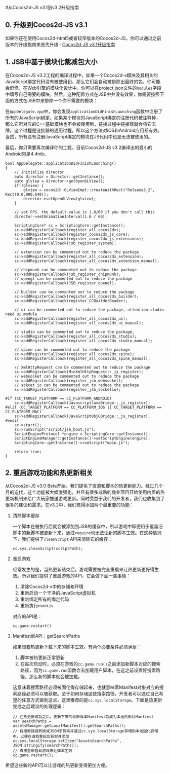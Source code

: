 #从Cocos2d-JS v3.1到v3.2升级指南

## 0. 升级到Cocos2d-JS v3.1

如果你还在使用Cocos2d-html5或者较早版本的Cocos2d-JS，你可以通过之前版本的升级指南来首先升级 : [Cocos2d-JS v3.1升级指南](../../v3.0rc0/upgrade-guide/zh.md)

## 1. JSB中基于模块化裁减包大小

在Cocos2d-JS v3.2工程的编译过程中，如果一个Cocos2d-x模块及其相关的JavaScript绑定代码没有被使用到，那么它们会自动被排除出最终的包。你可能会奇怪，在Web引擎的模块化设计中，你可以在project.json文件的`modules`字段中填写自己需要的模块。然后，这种配置方式在JSB中并没有效果，你需要按照下面的方式在JSB中来排除一个你不需要的模块：

在`AppDelegate.cpp`中，你会发现`applicationDidFinishLaunching`函数中注册了所有的JavaScript绑定。如果某个模块的JavaScript绑定的注册代码被注释掉，那么它所对应的C++基础模块也不会被使用到，链接过程中链接器就会将它去除。这个过程是链接器的通用过程，所以这个方法对iOS和Android应用都有效。当然，所有没有注册JavaScript绑定的模块在JS代码中也是无法被使用的。

最后，你只需要再次编译你的工程。目前Cocos2d-JS v3.2编译出的最小的Android包是4.4mb。

```
bool AppDelegate::applicationDidFinishLaunching()
{
    // initialize director
    auto director = Director::getInstance();
	auto glview = director->getOpenGLView();
	if(!glview) {
		glview = cocos2d::GLViewImpl::createWithRect("Release3_2", Rect(0,0,900,640));
		director->setOpenGLView(glview);
	}

    // set FPS. the default value is 1.0/60 if you don't call this
    director->setAnimationInterval(1.0 / 60);
    
    ScriptingCore* sc = ScriptingCore::getInstance();
    sc->addRegisterCallback(register_all_cocos2dx);
    sc->addRegisterCallback(register_cocos2dx_js_core);
    sc->addRegisterCallback(register_cocos2dx_js_extensions);
    sc->addRegisterCallback(jsb_register_system);

    // extension can be commented out to reduce the package
    sc->addRegisterCallback(register_all_cocos2dx_extension);
    sc->addRegisterCallback(register_all_cocos2dx_extension_manual);

    // chipmunk can be commented out to reduce the package
    sc->addRegisterCallback(jsb_register_chipmunk);
    // opengl can be commented out to reduce the package
    sc->addRegisterCallback(JSB_register_opengl);
    
    // builder can be commented out to reduce the package
    sc->addRegisterCallback(register_all_cocos2dx_builder);
    sc->addRegisterCallback(register_CCBuilderReader);
    
    // ui can be commented out to reduce the package, attention studio need ui module
    sc->addRegisterCallback(register_all_cocos2dx_ui);
    sc->addRegisterCallback(register_all_cocos2dx_ui_manual);

    // studio can be commented out to reduce the package, 
    sc->addRegisterCallback(register_all_cocos2dx_studio);
    sc->addRegisterCallback(register_all_cocos2dx_studio_manual);
    
    // spine can be commented out to reduce the package
    sc->addRegisterCallback(register_all_cocos2dx_spine);
    sc->addRegisterCallback(register_all_cocos2dx_spine_manual);
    
    // XmlHttpRequest can be commented out to reduce the package
    sc->addRegisterCallback(MinXmlHttpRequest::_js_register);
    // websocket can be commented out to reduce the package
    sc->addRegisterCallback(register_jsb_websocket);
    // sokcet io can be commented out to reduce the package
    sc->addRegisterCallback(register_jsb_socketio);
    
#if (CC_TARGET_PLATFORM == CC_PLATFORM_ANDROID)
    sc->addRegisterCallback(JavascriptJavaBridge::_js_register);
#elif (CC_TARGET_PLATFORM == CC_PLATFORM_IOS || CC_TARGET_PLATFORM == CC_PLATFORM_MAC)
    sc->addRegisterCallback(JavaScriptObjCBridge::_js_register);
#endif
    sc->start();    
    sc->runScript("script/jsb_boot.js");
    ScriptEngineProtocol *engine = ScriptingCore::getInstance();
	ScriptEngineManager::getInstance()->setScriptEngine(engine);
	ScriptingCore::getInstance()->runScript("main.js");

    return true;
}
```

## 2. 重启游戏功能和热更新相关

从Cocos2d-JS v3.0 Beta开始，我们提供了资源和脚本的热更新能力。经过几个月的迭代，这个功能被大幅度强化，并且有很多成熟的商业项目开始使用内置的热更新机制来给广大玩家推送游戏更新。同时受益于我们的开发者，我们也收集到了很多的建议和需求。在v3.2中，我们觉得添加两个最重要的功能：

1. 清除脚本缓存

    一个脚本在被执行后就会被添加到JSB的缓存中，所以游戏中即便用于覆盖旧脚本的新脚本被更新下来，通过`require`也无法让新的脚本生效。在这种情况下，我们提供了`cleanScript` API来清除它的缓存：

    ```
    cc.sys.cleanScript(scriptPath);
    ```

2. 重启游戏

    经常发生的是，当热更新结束后，游戏需要被完全重启来让热更新更好得生效。所以我们提供了重启游戏的API，它会做下面一些事情：
    
    1. 清除Cocos2d-x中的存储和环境
    2. 重新启动一个干净的JavaScript虚拟机
    3. 重新绑定所有的绑定代码
    4. 重新执行main.js
    
    对应的API是：

    ```
    cc.game.restart()
    ```
    
3. Manifest新API：getSearchPaths

    如果想要热更新下载下来的脚本生效，有两个必要条件必须满足：
    
    1. 脚本被热更新正常更新
    2. 在每次启动时，必须在游戏的`cc.game.run()`之前添加新脚本对应的搜索路径，因为`cc.game.run`函数会去加载用户脚本，在这之前设置好搜索路径，那么新的脚本就会被加载。
    
    这意味着搜索路径必须被固化得存储起来，也就意味着Manifest对象对应的搜索路径必须可以被获取。至于如何存储这些搜索路径，开发者可以通过自己希望的任意方式做到这点，这里推荐的是`cc.sys.localStorage`。下面是热更新完成之后建议的处理逻辑：
    
    ```
    // 在热更新成功之后，更新下来的最新版本Manifest将成为本地的默认Manfiest
    var searchPaths = assetsManager.getLocalManifest().getSearchPaths();
    // 将搜索路径转换成JSON字符串并通过cc.sys.localStorage存储到本地固化存储中，以便在游戏重启后获取并添加
    cc.sys.localStorage.setItem("AssetsSearchPaths", JSON.stringify(searchPaths));
    // 直接重新启动游戏来让脚本生效
    cc.game.restart();
    ```

希望这些新的API可以让游戏的热更新变得更加方便。